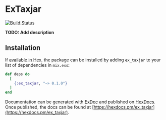 # ExTaxjar
[![Build Status](https://travis-ci.org/cas27/ex_taxjar.svg?branch=master)](https://travis-ci.org/cas27/ex_taxjar)

**TODO: Add description**

## Installation

If [available in Hex](https://hex.pm/docs/publish), the package can be installed
by adding `ex_taxjar` to your list of dependencies in `mix.exs`:

```elixir
def deps do
  [
    {:ex_taxjar, "~> 0.1.0"}
  ]
end
```

Documentation can be generated with [ExDoc](https://github.com/elixir-lang/ex_doc)
and published on [HexDocs](https://hexdocs.pm). Once published, the docs can
be found at [https://hexdocs.pm/ex_taxjar](https://hexdocs.pm/ex_taxjar).

